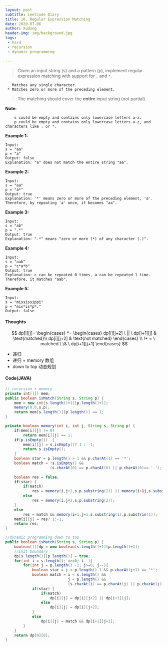 ```yaml
---
layout: post
subtitle: Leetcode Diary
title: 10. Regular Expression Matching
date: 2020-07-06
author: Xudong
header-img: img/background.jpg
tags: 
 - hard
 - recursion
 - dynamic programming

---
```


>Given an input string (s) and a pattern (p), implement regular expression matching with support for `.` and `*`.

```
 . Matches any single character.
 * Matches zero or more of the preceding element.
```

> The matching should cover the **entire** input string (not partial).

**Note**:
```
    s could be empty and contains only lowercase letters a-z.
    p could be empty and contains only lowercase letters a-z, and characters like . or *.
```

**Example 1:**

```
Input:
s = "aa"
p = "a"
Output: false
Explanation: "a" does not match the entire string "aa".
```

**Example 2:**

```
Input:
s = "aa"
p = "a*"
Output: true
Explanation: '*' means zero or more of the preceding element, 'a'. Therefore, by repeating 'a' once, it becomes "aa".
```

**Example 3:**

```
Input:
s = "ab"
p = ".*"
Output: true
Explanation: ".*" means "zero or more (*) of any character (.)".
```

**Example 4:**

```
Input:
s = "aab"
p = "c*a*b"
Output: true
Explanation: c can be repeated 0 times, a can be repeated 1 time. Therefore, it matches "aab".
```

**Example 5:**

```
Input:
s = "mississippi"
p = "mis*is*p*."
Output: false
```


#### Thoughts

$$
dp[i][j]=
\begin{cases}
*=
\begin{cases}
dp[i][j+2] \ || \ dp[i+1][j] & \text{matched}\\
dp[i][j+2] & \text{not matched}   
\end{cases}
\\
!* = \ matched \ \& \ dp[i+1][j+1]
\end{cases}
$$


- 递归
- 递归 + memory 数组
- down to top 动态规划 


#### Code(JAVA)

```java
// recursion + memory
private int[][] mem;
public boolean isMatch(String s, String p) {
    mem = new int[s.length()+1][p.length()+1];
    memory(0,0,s,p);
    return mem[s.length()][p.length()] == 1;
}

private boolean memory(int i, int j, String s, String p) {
    if(mem[i][j] != 0)
        return mem[i][j] == 1;
    if(p.isEmpty())  {
        mem[i][j] = s.isEmpty()? 1 : -1;
        return s.isEmpty();
    }
    boolean star = p.length() > 1 && p.charAt(1) == '*';
    boolean match = !s.isEmpty() && 
                    (s.charAt(0) == p.charAt(0) || p.charAt(0)== '.');
    
    boolean res = false;
    if(star) {
        if(match)
            res = memory(i,j+2,s,p.substring(2)) || memory(i+1j,s.substring(1),p);
        else
            res = memory(i,j+2,s,p.substring(2));
    } 
    else
        res = match && memory(i+1,j+1,s.substring(1),p.substrin(1));
    mem[i][j] = res? 1:-1;
    return res;
}
```

```java
//dynamic programming down to top
public boolean isMatch(String s, String p) {
    boolean[][]dp = new boolean[s.length()+1][p.length()+1];
    //init boundary
    dp[s.length()][p.length()] = true;
    for(int i = s.length(); i>=0; i--){
        for(int j = p.length() -1; j>=0; j--){
            boolean star = j < p.length()-1 && p.charAt(j+1) == '*';
            boolean match = i < s.length() && 
                            j < p.length() && 
                            (s.charAt(i) == p.charAt(j) || p.charAt(j) == '.');
            if(star) {
                if(match)
                    dp[i][j] = dp[i][j+2] || dp[i+1][j];
                else
                    dp[i][j] = dp[i][j+2];
            }
            else
                dp[i][j] = match && dp[i+1][j+1];
        }
    }
    return dp[0][0];
}
```


<script type="text/javascript" src="https://xudongliuharold.github.io/js/latex-math.js?config=default"></script>
